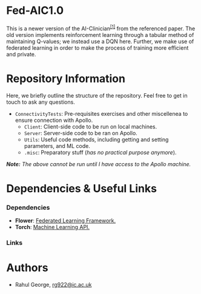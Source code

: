 # Fed-AIC1.0
This is a newer version of the AI-Clinician<sup>[\[1\]][4]</sup> from the referenced paper. The old version implements reinforcement learning through a tabular method of maintaining Q-values; we instead use a DQN here.
Further, we make use of federated learning in order to make the process of training more efficient and private.

# Repository Information
Here, we briefly outline the structure of the repository. Feel free to get in touch to ask any questions.
- `ConnectivityTests`: Pre-requisites exercises and other miscellenea to ensure connection with Apollo.
  - `Client`: Client-side code to be run on local machines.
  - `Server`: Server-side code to be ran on Apollo.
  - `Utils`: Useful code methods, including getting and setting parameters, and ML code.
  - `.misc`: Preparatory stuff (_has no practical purpose anymore_).

__*Note:*__ _The above cannot be run until I have access to the Apollo machine._

# Dependencies & Useful Links
### Dependencies
- __Flower__: [Federated Learning Framework.][2]
- __Torch__: [Machine Learning API.][3]
### Links

# Authors
- Rahul George, [rg922@ic.ac.uk][1]

[1]: rg922@ic.ac.uk
[2]: https://flower.ai/docs/framework/index.html
[3]: https://pytorch.org/tutorials/
[4]: https://www.nature.com/articles/s41591-018-0213-5
